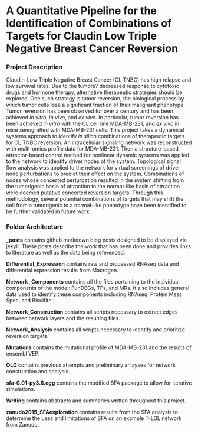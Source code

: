 A Quantitative Pipeline for the Identification of Combinations of Targets for Claudin Low Triple Negative Breast Cancer Reversion
==============================

### Project Description
Claudin-Low Triple Negative Breast Cancer (CL TNBC) has high relapse and low survival rates. Due to the tumors? decreased response to cytotoxic drugs and hormone therapy, alternative therapeutic strategies should be explored. One such strategy is tumor reversion, the biological process by which tumor cells lose a significant fraction of their malignant phenotype. Tumor reversion has been observed for over a century and has been achieved *in vitro*, *in vivo*, and *ex vivo*. In particular, tumor reversion has been achieved *in vitro* with the CL cell line MDA-MB-231, and *ex vivo* in mice xenografted with MDA-MB-231 cells. This project takes a dynamical systems approach to identify *in silico* combinations of therapeutic targets for CL TNBC reversion. An intracellular signaling network was reconstructed with multi-omics profile data for MDA-MB-231. Then a structure-based attractor-based control method for nonlinear dynamic systems was applied to the network to identify driver nodes of the system. Topological signal flow analysis was applied to the network for virtual screenings of driver node perturbations to predict their effect on the system. Combinations of nodes whose concerted perturbation resulted in the system shifting from the tumorigenic basin of attraction to the normal-like basin of attraction were deemed putative concerted reversion targets. Through this methodology, several potential combinations of targets that may shift the cell from a tumorigenic to a normal-like phenotype have been identified to be further validated in future work.

### Folder Architecture

**_posts** contains github markdown blog posts designed to be displayed via jekyll. These posts describe the work that has been done and provides links to literature as well as the data being referenced.

**Differential_Expression** contains raw and processed RNAseq data and differential expression results from Macrogen.

**Network _Components** contains all the files pertaining to the individual components of the model: FunDEGs, TFs, and MRs. It also includes general data used to identify these components including RNAseq, Protein Mass Spec, and Bisulfite.

**Network_Construction** contains all scripts necessary to extract edges between network layers and the resulting files.

**Network_Analysis** contains all scripts necessary to identify and prioritize reversion targets.

**Mutations** contains the mutational profile of MDA-MB-231 and the results of ensembl VEP.

**OLD** contains previous attempts and preliminary anlayses for network construction and analysis.

**sfa-0.01-py3.6.egg** contains the modified SFA package to allow for iterative simulations.

**Writing** contains abstracts and summaries written throughout this project.

**zanudo2015_SFAexploration** contains results from the SFA analysis to determine the uses and limitations of SFA on an example T-LGL network from Zanudo.
